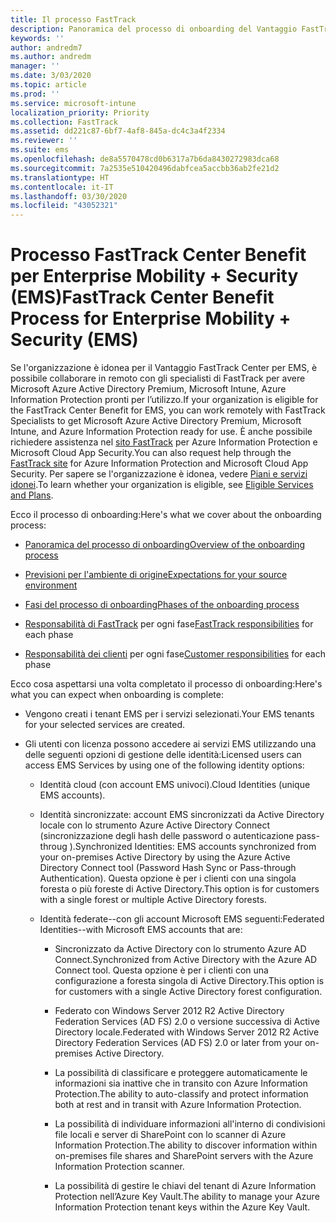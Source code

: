 ```yaml
---
title: Il processo FastTrack
description: Panoramica del processo di onboarding del Vantaggio FastTrack Center
keywords: ''
author: andredm7
ms.author: andredm
manager: ''
ms.date: 3/03/2020
ms.topic: article
ms.prod: ''
ms.service: microsoft-intune
localization_priority: Priority
ms.collection: FastTrack
ms.assetid: dd221c87-6bf7-4af8-845a-dc4c3a4f2334
ms.reviewer: ''
ms.suite: ems
ms.openlocfilehash: de8a5570478cd0b6317a7b6da8430272983dca68
ms.sourcegitcommit: 7a2535e510420496dabfcea5accbb36ab2fe21d2
ms.translationtype: HT
ms.contentlocale: it-IT
ms.lasthandoff: 03/30/2020
ms.locfileid: "43052321"
---
```

# <a name="fasttrack-center-benefit-process-for-enterprise-mobility--security-ems"></a><span data-ttu-id="03094-103">Processo FastTrack Center Benefit per Enterprise Mobility + Security (EMS)</span><span class="sxs-lookup"><span data-stu-id="03094-103">FastTrack Center Benefit Process for Enterprise Mobility + Security (EMS)</span></span>
<span data-ttu-id="03094-104">Se l'organizzazione è idonea per il Vantaggio FastTrack Center per EMS, è possibile collaborare in remoto con gli specialisti di FastTrack per avere Microsoft Azure Active Directory Premium, Microsoft Intune, Azure Information Protection pronti per l’utilizzo.</span><span class="sxs-lookup"><span data-stu-id="03094-104">If your organization is eligible for the FastTrack Center Benefit for EMS, you can work remotely with FastTrack Specialists to get Microsoft Azure Active Directory Premium, Microsoft Intune, and Azure Information Protection ready for use.</span></span> <span data-ttu-id="03094-105">È anche possibile richiedere assistenza nel [sito FastTrack](https://www.microsoft.com/fasttrack/microsoft-365/ems) per Azure Information Protection e Microsoft Cloud App Security.</span><span class="sxs-lookup"><span data-stu-id="03094-105">You can also request help through the [FastTrack site](https://www.microsoft.com/fasttrack/microsoft-365/ems) for Azure Information Protection and Microsoft Cloud App Security.</span></span> <span data-ttu-id="03094-106">Per sapere se l'organizzazione è idonea, vedere [Piani e servizi idonei](M365-eligible-services-and-plans.md).</span><span class="sxs-lookup"><span data-stu-id="03094-106">To learn whether your organization is eligible, see [Eligible Services and Plans](M365-eligible-services-and-plans.md).</span></span>


<span data-ttu-id="03094-107">Ecco il processo di onboarding:</span><span class="sxs-lookup"><span data-stu-id="03094-107">Here's what we cover about the onboarding process:</span></span>

-   [<span data-ttu-id="03094-108">Panoramica del processo di onboarding</span><span class="sxs-lookup"><span data-stu-id="03094-108">Overview of the onboarding process</span></span>](EMS-fasttrack-benefit-overview.md)

-   [<span data-ttu-id="03094-109">Previsioni per l'ambiente di origine</span><span class="sxs-lookup"><span data-stu-id="03094-109">Expectations for your source environment</span></span>](EMS-source-environment-expectations.md)

-   [<span data-ttu-id="03094-110">Fasi del processo di onboarding</span><span class="sxs-lookup"><span data-stu-id="03094-110">Phases of the onboarding process</span></span>](EMS-onboarding-phases.md)

-   <span data-ttu-id="03094-111">[Responsabilità di FastTrack](EMS-fasttrack-responsibilities.md) per ogni fase</span><span class="sxs-lookup"><span data-stu-id="03094-111">[FastTrack responsibilities](EMS-fasttrack-responsibilities.md) for each phase</span></span>

-   <span data-ttu-id="03094-112">[Responsabilità dei clienti](EMS-your-responsibilities.md) per ogni fase</span><span class="sxs-lookup"><span data-stu-id="03094-112">[Customer responsibilities](EMS-your-responsibilities.md) for each phase</span></span>

<span data-ttu-id="03094-113">Ecco cosa aspettarsi una volta completato il processo di onboarding:</span><span class="sxs-lookup"><span data-stu-id="03094-113">Here's what you can expect when onboarding is complete:</span></span>

-   <span data-ttu-id="03094-114">Vengono creati i tenant EMS per i servizi selezionati.</span><span class="sxs-lookup"><span data-stu-id="03094-114">Your EMS tenants for your selected services are created.</span></span>

-   <span data-ttu-id="03094-115">Gli utenti con licenza possono accedere ai servizi EMS utilizzando una delle seguenti opzioni di gestione delle identità:</span><span class="sxs-lookup"><span data-stu-id="03094-115">Licensed users can access EMS Services by using one of the following identity options:</span></span>

    -   <span data-ttu-id="03094-116">Identità cloud (con account EMS univoci).</span><span class="sxs-lookup"><span data-stu-id="03094-116">Cloud Identities (unique EMS accounts).</span></span>

    -   <span data-ttu-id="03094-117">Identità sincronizzate: account EMS sincronizzati da Active Directory locale con lo strumento Azure Active Directory Connect (sincronizzazione degli hash delle password o autenticazione pass-throug ).</span><span class="sxs-lookup"><span data-stu-id="03094-117">Synchronized Identities: EMS accounts synchronized from your on-premises Active Directory by using the Azure Active Directory Connect tool (Password Hash Sync or Pass-through Authentication).</span></span> <span data-ttu-id="03094-118">Questa opzione è per i clienti con una singola foresta o più foreste di Active Directory.</span><span class="sxs-lookup"><span data-stu-id="03094-118">This option is for customers with a single forest or multiple Active Directory forests.</span></span>

    -   <span data-ttu-id="03094-119">Identità federate--con gli account Microsoft EMS seguenti:</span><span class="sxs-lookup"><span data-stu-id="03094-119">Federated Identities--with Microsoft EMS accounts that are:</span></span>

        -   <span data-ttu-id="03094-120">Sincronizzato da Active Directory con lo strumento Azure AD Connect.</span><span class="sxs-lookup"><span data-stu-id="03094-120">Synchronized from Active Directory with the Azure AD Connect tool.</span></span> <span data-ttu-id="03094-121">Questa opzione è per i clienti con una configurazione a foresta singola di Active Directory.</span><span class="sxs-lookup"><span data-stu-id="03094-121">This option is for customers with a single Active Directory forest configuration.</span></span>

        -   <span data-ttu-id="03094-122">Federato con Windows Server 2012 R2 Active Directory Federation Services (AD FS) 2.0 o versione successiva di Active Directory locale.</span><span class="sxs-lookup"><span data-stu-id="03094-122">Federated with Windows Server 2012 R2 Active Directory Federation Services (AD FS) 2.0 or later from your on-premises Active Directory.</span></span>

        -   <span data-ttu-id="03094-123">La possibilità di classificare e proteggere automaticamente le informazioni sia inattive che in transito con Azure Information Protection.</span><span class="sxs-lookup"><span data-stu-id="03094-123">The ability to auto-classify and protect information both at rest and in transit with Azure Information Protection.</span></span> 

        -   <span data-ttu-id="03094-124">La possibilità di individuare informazioni all'interno di condivisioni file locali e server di SharePoint con lo scanner di Azure Information Protection.</span><span class="sxs-lookup"><span data-stu-id="03094-124">The ability to discover information within on-premises file shares and SharePoint servers with the Azure Information Protection scanner.</span></span> 

        -   <span data-ttu-id="03094-125">La possibilità di gestire le chiavi del tenant di Azure Information Protection nell’Azure Key Vault.</span><span class="sxs-lookup"><span data-stu-id="03094-125">The ability to manage your Azure Information Protection tenant keys within the Azure Key Vault.</span></span> 

